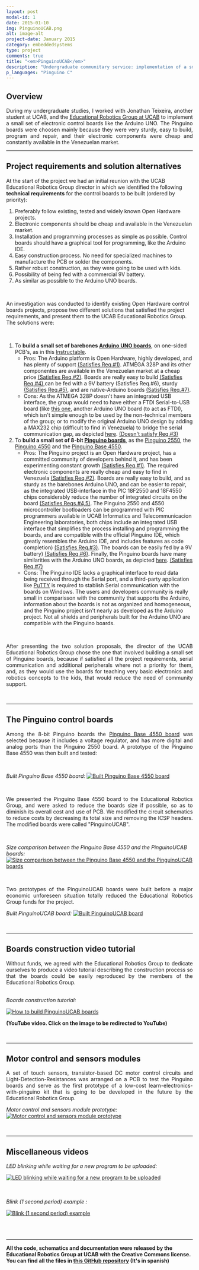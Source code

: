 ```yaml
---
layout: post
modal-id: 1
date: 2015-01-10
img: PinguinoUCAB.png
alt: image-alt
project-date: January 2015
category: embeddedsystems
type: project
comments: true
title: "<em>PinguinoUCAB</em>"
description: "Undergraduate communitary service: implementation of a small set of Pinguino control boards and sensor modules."
p_languages: "Pinguino C"
---
```

<h2> Overview </h2>
<p style='text-align: justify;'>
During my undergraduate studies, I worked with Jonathan Teixeira, another student at UCAB, and the 
<a href="http://w2.ucab.edu.ve/re_presentacion.html">Educational Robotics Group at UCAB</a> to implement a small set of electronic 
control boards like the Arduino UNO. The Pinguino boards were choosen mainly because they were very sturdy, easy to build, program and repair, 
and their electronic components were cheap and constantly available in the Venezuelan market.
</p>

<hr>
<h2> Project requirements and solution alternatives </h2>
At the start of the project we had an initial reunion with the UCAB Educational Robotics Group director in which we identified the following <b>technical requirements</b> for the 
control boards to be built (ordered by priority):

<br>

1. Preferably follow existing, tested and widely known Open Hardware projects.
2. Electronic components should be cheap and available in the Venezuelan market.
3. Installation and programming processes as simple as possible. Control boards should have a graphical tool for programming, 
like the Arduino IDE.
4. Easy construction process. No need for specialized machines to manufacture the PCB or solder the components.
5. Rather robust construction, as they were going to be used with kids.
6. Possibility of being fed with a commercial 9V battery.
7. As similar as possible to the Arduino UNO boards.

<br>

An investigation was conducted to identify existing Open Hardware control boards projects, propose two different solutions 
that satisfied the project requirements, and present them to the UCAB Educational Robotics Group. The solutions were:

<br>

1. To <b>build a small set of barebones <a href="http://arduino.cc/en/Main/arduinoBoardUno">Arduino UNO boards</a></b>, on one-sided PCB's, as in this <a href="http://www.instructables.com/id/How-to-make-your-own-Arduino-board/">Instructable</a>.
	* Pros: The Arduino platform is Open Hardware, highly developed, and has plenty of support <u>(Satisfies Req.#1)</u>. ATMEGA 328P and its
	other componentes are available in the Venezuelan market at a cheap price <u>(Satisfies Req.#2)</u>. Boards are really easy to build 
	<u>(Satisfies Req.#4)</u>,can be fed with a 9V battery (Satisfies Req.#6), sturdy <u>(Satisfies Req.#5)</u>, and are native-Arduino boards 
	<u>(Satisfies Req.#7)</u>.
	* Cons: As the ATMEGA 328P doesn't have an integrated USB interface, the group would need to have either a FTDI Serial-to-USB 
	board (like <a href="http://www.jameco.com/webapp/wcs/stores/servlet/Product_10001_10001_2117341_-1">this one</a>, another Arduino UNO
	board (to act as FTDI), which isn't simple enough to be used by the non-technical members of the group; or to modify the original
	Arduino UNO design by adding a MAX232 chip (difficult to find in Venezuela) to bridge the serial communication gap, as depicted 
	<a href="http://chuckontech.com/?p=147">here</a>. <u>(Doesn't satisfy Req.#3)</u>
2. To <b>build a small set of 8-bit <a href="http://wiki.pinguino.cc/index.php/Main_Page">Pinguino boards</a></b>, as the <a href="http://wiki.pinguino.cc/index.php/PIC18F2550_Pinguino">Pinguino 2550</a>, 
the <a href="http://wiki.pinguino.cc/index.php/PIC18F4550_Pinguino">Pinguino 4550</a> and the <a href="https://github.com/PinguinoBase/Pinguino-Base-4550">Pinguino Base 4550</a>.
	* Pros: The Pinguino project is an Open Hardware project, has a committed community of developers behind it, and has been experimenting
	constant growth <u>(Satisfies Req.#1)</u>. The required electronic components are really cheap and easy to find in Venezuela <u>(Satisfies Req.#2)</u>.
	Boards are really easy to build, and as sturdy as the barebones Arduino UNO, and can be easier to repair, as the integrated USB-interface 
	in the PIC 18F2550 and 18F4550 chips considerably reduce the number of integrated circuits on the board <u>(Satisfies Reqs.#4,5)</u>. The Pinguino
	2550 and 4550 microcontroller bootloaders can be programmed with PIC programmers available in UCAB Informatics and Telecommunicacion Engineering
	laboratories, both chips include an integrated USB interface that simplifies the process installing and programming the boards, and are
	compatible with the official Pinguino IDE, which greatly resembles the Arduino IDE, and includes features as code completion) <u>(Satisfies Req.#3)</u>.
	The boards can be easily fed by a 9V battery) <u>(Satisfies Req.#6)</u>. Finally, the Pinguino boards have many similarities with the Arduino UNO
	boards, as depicted <a href="http://wiki.pinguino.cc/index.php/Pic18f2550_vs_atmega328">here</a>. <u>(Satisfies Req.#7)</u>
	* Cons: The Pinguino IDE lacks a graphical interface to read data being received through the Serial port, and a third-party
	application like <a href="http://www.chiark.greenend.org.uk/~sgtatham/putty/">PuTTY</a> is required to stablish Serial communication 
	with the boards on Windows. The users and developers community is really small in comparisson with the community that supports the Arduino, 
	information about the boards is not as organized and homogeneous, and the Pinguino project isn't nearly as developed as the Arduino project. 
	Not all shields and peripherals built for the Arduino UNO are compatible with the Pinguino boards.
	

<br>
<p style='text-align: justify;'>
After presenting the two solution proposals, the director of the UCAB Educational Robotics Group chose the one that involved building a 
small set of Pinguino boards, because if satisfied all the project requirements, serial communication and additional peripherals where not a 
priority for them, and, as they would use the boards for teaching very basic electronics and robotics concepts to the kids, that would reduce the 
need of community support.
</p>


<br>
<hr>
<h2> The Pinguino control boards </h2>

<p style='text-align: justify;'>
Among the 8-bit Pinguino boards the <a href="https://github.com/PinguinoBase/Pinguino-Base-4550">Pinguino Base 4550 board</a> was 
selected because it includes a voltage regulator, and has more digital and analog ports than the Pinguino 2550 board. A prototype 
of the Pinguino Base 4550 was then built and tested:
</p>

<br>

<em>Built Pinguino Base 4550 board:</em>
[![Built Pinguino Base 4550 board](/projects_images/thumb.PinguinoUCAB-BuiltPBase4550.jpg)](/projects_images/PinguinoUCAB-BuiltPBase4550.jpg)

<br>
<p style='text-align: justify;'>
We presented the Pinguino Base 4550 board to the Educational Robotics Group, and were asked to reduce the boards size if possible, so
as to diminish its overall cost and use of PCB. We modified the circuit schematics to reduce costs by decreasing its total size and 
removing the ICSP headers. The modified boards were called "PinguinoUCAB".
</p>

<br>

<em>Size comparison between the Pinguino Base 4550 and the PinguinoUCAB boards:</em>
[![Size comparison between the Pinguino Base 4550 and the PinguinoUCAB boards](/projects_images/thumb.PinguinoUCAB-PinguinoBoardsSizeComparison.jpg)](/projects_images/PinguinoUCAB-PinguinoBoardsSizeComparison.jpg)

<br>
<p style='text-align: justify;'>
Two prototypes of the PinguinoUCAB boards were built before a major economic unforeseen situation totally reduced the Educational Robotics
Group funds for the project.
</p>


<em>Built PinguinoUCAB board:</em>
[![Built PinguinoUCAB board](/projects_images/thumb.PinguinoUCAB-BuiltPUCAB.jpg)](/projects_images/PinguinoUCAB-BuiltPUCAB.jpg)

<br>


<hr>
<h2> Boards construction video tutorial </h2>

<p style='text-align: justify;'>
Without funds, we agreed with the Educational Robotics Group to dedicate ourselves to produce a video tutorial describing the construction
process so that the boards could be easily reproduced by the members of the Educational Robotics Group.
</p>

<br>
<em>Boards construction tutorial:</em>

[![How to build PinguinoUCAB boards](http://img.youtube.com/vi/QoQYBjscoxM/0.jpg)](http://www.youtube.com/watch?v=QoQYBjscoxM)

<b>(YouTube video. Click on the image to be redirected to YouTube)</b>

<br>
<hr>
<h2> Motor control and sensors modules </h2>
<p style='text-align: justify;'>
A set of touch sensors, transistor-based DC motor control circuits and Light-Detection-Resistances was arranged on a PCB to test the Pinguino 
boards and serve as the first prototype of a low-cost learn-electronics-with-pinguino kit that is going to be developed in the future by the 
Educational Robotics Group. 
</p>


<em>Motor control and sensors module prototype:</em>
[![Motor control and sensors module prototype](/projects_images/thumb.PinguinoUCAB-MotorsSensorsModule.jpg)](/projects_images/PinguinoUCAB-MotorsSensorsModule.jpg)

<br>
<hr>

<h2> Miscellaneous videos </h2>

<em>LED blinking while waiting for a new program to be uploaded:</em>

[![LED blinking while waiting for a new program to be uploaded ](http://img.youtube.com/vi/WXtJsBcvUz4/0.jpg)](http://www.youtube.com/watch?v=WXtJsBcvUz4)

<br>
<br>
<em>Blink (1 second period) example :</em>

[![Blink (1 second period) example](http://img.youtube.com/vi/80TNpihYQI0/0.jpg)](http://www.youtube.com/watch?v=80TNpihYQI0)


<br>
<br>
<hr>

<b>All the code, schematics and documentation were released by the Educational Robotics Group at UCAB with the Creative Commons license. You can find all the files in <a href="https://github.com/YoshuaNava/GrupoRoboticaEducativaUCAB">this GitHub repository</a> (It's in spanish) </b>

